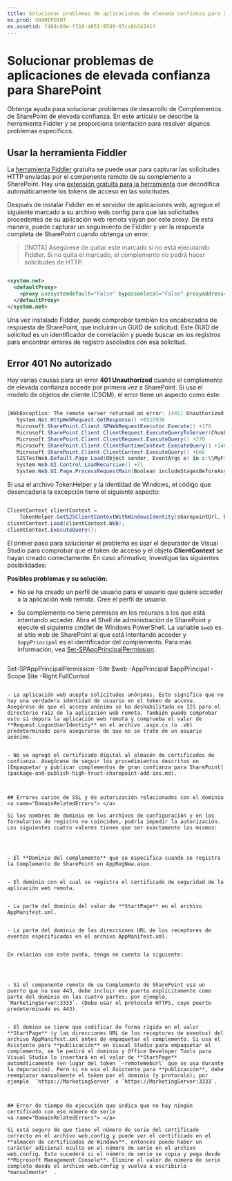 ```yaml
---
title: Solucionar problemas de aplicaciones de elevada confianza para SharePoint
ms.prod: SHAREPOINT
ms.assetid: f464c89e-f318-4051-8589-07cc6b34241f
---
```



# Solucionar problemas de aplicaciones de elevada confianza para SharePoint
Obtenga ayuda para solucionar problemas de desarrollo de Complementos de SharePoint de elevada confianza.
En este artículo se describe la herramienta Fiddler y se proporciona orientación para resolver algunos problemas específicos.
  
    
    


## Usar la herramienta Fiddler

La  [herramienta Fiddler](http://www.telerik.com/fiddler) gratuita se puede usar para capturar las solicitudes HTTP enviadas por el componente remoto de su complemento a SharePoint. Hay una [extensión gratuita para la herramienta](https://github.com/andrewconnell/SPOAuthFiddlerExt) que decodifica automáticamente los tokens de acceso en las solicitudes.
  
    
    
Después de instalar Fiddler en el servidor de aplicaciones web, agregue el siguiente marcado a su archivo web.config para que las solicitudes procedentes de su aplicación web remota vayan por este proxy. De esta manera, puede capturar un seguimiento de Fiddler y ver la respuesta completa de SharePoint cuando obtenga un error.
  
    
    

> [!NOTA]
> Asegúrese de quitar este marcado si no está ejecutando Fiddler. Si no quita el marcado, el complemento no podrá hacer solicitudes de HTTP. 
  
    
    




```XML

<system.net>
  <defaultProxy>
    <proxy usesystemdefault="False" bypassonlocal="False" proxyaddress="http://127.0.0.1:8888" />
  </defaultProxy>
</system.net>

```

Una vez instalado Fiddler, puede comprobar también los encabezados de respuesta de SharePoint, que incluirán un GUID de solicitud. Este GUID de solicitud es un identificador de correlación y puede buscar en los registros para encontrar errores de registro asociados con esa solicitud.
  
    
    

## Error 401 No autorizado
<a name="UnauthorizedException"> </a>

Hay varias causas para un error **401 Unauthorized** cuando el complemento de elevada confianza accede por primera vez a SharePoint. Si usa el modelo de objetos de cliente (CSOM), el error tiene un aspecto como éste:
  
    
    

```cs

[WebException: The remote server returned an error: (401) Unauthorized.]
   System.Net.HttpWebRequest.GetResponse() +8515936
   Microsoft.SharePoint.Client.SPWebRequestExecutor.Execute() +178
   Microsoft.SharePoint.Client.ClientRequest.ExecuteQueryToServer(ChunkStringBuilder sb) +1427
   Microsoft.SharePoint.Client.ClientRequest.ExecuteQuery() +270
   Microsoft.SharePoint.Client.ClientRuntimeContext.ExecuteQuery() +146
   Microsoft.SharePoint.Client.ClientContext.ExecuteQuery() +666
   S2STestWeb.Default.Page_Load(Object sender, EventArgs e) in c:\\MyFiles\\HightrustTest\\HightrustTestWeb\\Default.aspx.cs:28
   System.Web.UI.Control.LoadRecursive() +71
   System.Web.UI.Page.ProcessRequestMain(Boolean includeStagesBeforeAsyncPoint, Boolean includeStagesAfterAsyncPoint) +3178
```

Si usa el archivo TokenHelper y la identidad de Windows, el código que desencadena la excepción tiene el siguiente aspecto:
  
    
    



```cs

ClientContext clientContext =
    TokenHelper.GetS2SClientContextWithWindowsIdentity(sharepointUrl, Request.LogonUserIdentity); 
clientContext.Load(clientContext.Web);
clientContext.ExecuteQuery();
```

El primer paso para solucionar el problema es usar el depurador de Visual Studio para comprobar que el token de acceso y el objeto **ClientContext** se hayan creado correctamente. En caso afirmativo, investigue las siguientes posibilidades:
  
    
    
 **Posibles problemas y su solución:**
  
    
    

- No se ha creado un perfil de usuario para el usuario que quiere acceder a la aplicación web remota. Cree el perfil de usuario.
    
  
- Su complemento no tiene permisos en los recursos a los que está intentando acceder. Abra el Shell de administración de SharePoint y ejecute el siguiente cmdlet de Windows PowerShell. La variable  `$web` es el sitio web de SharePoint al que está intentando acceder y `$appPrincipal` es el identificador del complemento. Para más información, vea [Set-SPAppPrincipalPermission](http://technet.microsoft.com/es-es/library/jj219714%28v=office.15%29.aspx).
    
  ```
  
Set-SPAppPrincipalPermission -Site $web -AppPrincipal $appPrincipal -Scope Site -Right FullControl
  ```

- La aplicación web acepta solicitudes anónimas. Esto significa que no hay una verdadera identidad de usuario en el token de acceso. Asegúrese de que el acceso anónimo se ha deshabilitado en IIS para el directorio raíz de la aplicación web remota. También puede comprobar esto si depura la aplicación web remota y comprueba el valor de **Request.LogonUserIdentity** en el archivo .aspx.cs (o .vb) predeterminado para asegurarse de que no se trate de un usuario anónimo.
    
  
- No se agregó el certificado digital al almacén de certificados de confianza. Asegúrese de seguir los procedimientos descritos en  [Empaquetar y publicar complementos de gran confianza para SharePoint](package-and-publish-high-trust-sharepoint-add-ins.md).
    
  

## Errores varios de SSL y de autorización relacionados con el dominio
<a name="DomainRelatedErrors"> </a>

Si los nombres de dominio en los archivos de configuración y en los formularios de registro no coinciden, podría impedir la autorización. Los siguientes cuatro valores tienen que ser exactamente los mismos:
  
    
    

- El **Dominio del complemento** que se especifica cuando se registra la Complemento de SharePoint en AppRegNew.aspx.
    
  
- El dominio con el cual se registra el certificado de seguridad de la aplicación web remota.
    
  
- La parte del dominio del valor de **StartPage** en el archivo AppManifest.xml.
    
  
- La parte del dominio de las direcciones URL de los receptores de eventos especificados en el archivo AppManifest.xml.
    
  
En relación con este punto, tenga en cuenta lo siguiente:
  
    
    

- Si el componente remoto de su Complemento de SharePoint usa un puerto que no sea 443, debe incluir ese puerto explícitamente como parte del dominio en las cuatro partes; por ejemplo,  `MarketingServer:3333`. (Debe usar el protocolo HTTPS, cuyo puerto predeterminado es 443).
    
  
- El domino se tiene que codificar de forma rígida en el valor **StartPage** (y las direcciones URL de los receptores de eventos) del archivo AppManifest.xml antes de empaquetar el complemento. Si usa el Asistente para **publicación** en Visual Studio para empaquetar el complemento, se le pedirá el dominio y Office Developer Tools para Visual Studio lo insertará en el valor de **StartPage** automáticamente (en lugar del token `~remoteWebUrl` que se usa durante la depuración). Pero si no usa el Asistente para **publicación**, debe reemplazar manualmente el token por el dominio (y protocolo); por ejemplo  `https://MarketingServer` o `https://MarketingServer:3333`.
    
  

## Error de tiempo de ejecución que indica que no hay ningún certificado con ese número de serie
<a name="DomainRelatedErrors"> </a>

Si está seguro de que tiene el número de serie del certificado correcto en el archivo web.config y puede ver el certificado en el **almacén de certificados de Windows**, entonces puede haber un carácter adicional oculto en el número de serie en el archivo web.config. Esto sucederá si el número de serie se copia y pega desde **Microsoft Management Console**. Elimine el valor de número de serie completo desde el archivo web.config y vuelva a escribirlo *manualmente*  .
  
    
    

